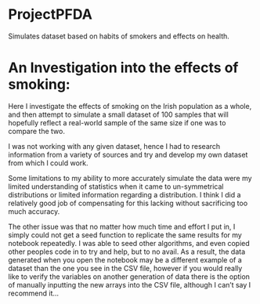# ProjectPFDA
Simulates dataset based on habits of smokers and effects on health.

# An Investigation into the effects of smoking:

Here I investigate the effects of smoking on the Irish population as a whole, and then attempt to simulate a small dataset of 100 samples that will hopefully reflect a real-world sample of the same size if one was to compare the two.

I was not working with any given dataset, hence I had to research information from a variety of sources and try and develop my own dataset from which I could work. 

Some limitations to my ability to more accurately simulate the data were my limited understanding of statistics when it came to un-symmetrical distributions or limited information regarding a distribution. I think I did a relatively good job of compensating for this lacking without sacrificing too much accuracy.

The other issue was that no matter how much time and effort I put in, I simply could not get a seed function to replicate the same results for my notebook repeatedly. I was able to seed other algorithms, and even copied other peoples code in to try and help, but to no avail. As a result, the data generated when you open the notebook may be a different example of a dataset than the one you see in the CSV file, however if you would really like to verify the variables on another generation of data there is the option of manually inputting the new arrays into the CSV file, although I can’t say I recommend it…

